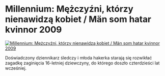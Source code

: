 Millennium: Mężczyźni, którzy nienawidzą kobiet / Män som hatar kvinnor 2009 
=============
[![Millennium: Mężczyźni, którzy nienawidzą kobiet / Män som hatar kvinnor 2009 ](http://vidos.pl/images/player.gif)](http://vidos.pl/millennium-mezczyzni-ktorzy-nienawidza-kobiet-mn-som-hatar-kvinnor-2009)

 Doświadczony dziennikarz śledczy i młoda hakerka starają się rozwikłać zagadkę zaginięcia 16-letniej dziewczyny, do którego doszło czterdzieści lat wcześniej.
